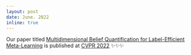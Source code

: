 ```yaml
---
layout: post
date: June. 2022
inline: true
---
```


Our paper titled [Multidimensional Belief Quantification for Label-Efficient Meta-Learning](https://openaccess.thecvf.com/content/CVPR2022/html/Pandey_Multidimensional_Belief_Quantification_for_Label-Efficient_Meta-Learning_CVPR_2022_paper.html) is published at [CVPR 2022](https://cvpr2022.thecvf.com/) :sparkles::sparkles::sparkles: